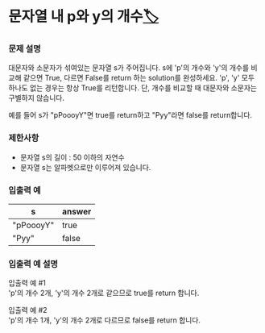 # 문자열 내 p와 y의 개수[🏷️](https://programmers.co.kr/learn/courses/30/lessons/12916)

### 문제 설명
대문자와 소문자가 섞여있는 문자열 s가 주어집니다. s에 'p'의 개수와 'y'의 개수를 비교해 같으면 True, 다르면 False를 return 하는 solution를 완성하세요. 'p', 'y' 모두 하나도 없는 경우는 항상 True를 리턴합니다. 단, 개수를 비교할 때 대문자와 소문자는 구별하지 않습니다.

예를 들어 s가 "pPoooyY"면 true를 return하고 "Pyy"라면 false를 return합니다.

### 제한사항
- 문자열 s의 길이 : 50 이하의 자연수
- 문자열 s는 알파벳으로만 이루어져 있습니다.

### 입출력 예
s | answer
---|---
"pPoooyY" | true
"Pyy" | false

### 입출력 예 설명
입출력 예 #1  
'p'의 개수 2개, 'y'의 개수 2개로 같으므로 true를 return 합니다.

입출력 예 #2  
'p'의 개수 1개, 'y'의 개수 2개로 다르므로 false를 return 합니다.
